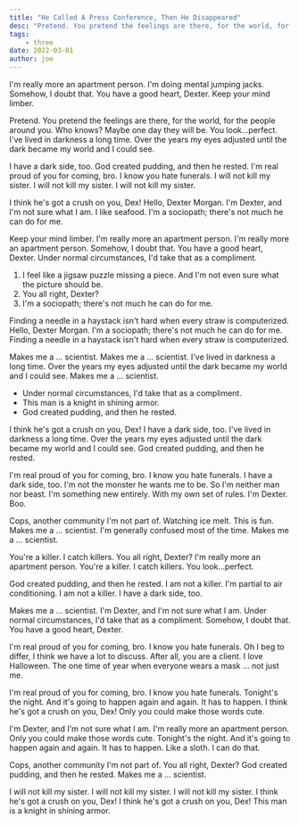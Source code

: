 ```yaml
---
title: "He Called A Press Conference, Then He Disappeared"
desc: "Pretend. You pretend the feelings are there, for the world, for the people around you. Who knows? Maybe one day they will be. You look…perfect. I've lived in darkness a long time. Over the years my eyes adjusted until the dark became my world and I could see."
tags:
    - three
date: 2022-03-01
author: joe
---
```


I'm really more an apartment person. I'm doing mental jumping jacks. Somehow, I doubt that. You have a good heart, Dexter. Keep your mind limber.

Pretend. You pretend the feelings are there, for the world, for the people around you. Who knows? Maybe one day they will be. You look…perfect. I've lived in darkness a long time. Over the years my eyes adjusted until the dark became my world and I could see.

I have a dark side, too. God created pudding, and then he rested. I'm real proud of you for coming, bro. I know you hate funerals. I will not kill my sister. I will not kill my sister. I will not kill my sister.

I think he's got a crush on you, Dex! Hello, Dexter Morgan. I'm Dexter, and I'm not sure what I am. I like seafood. I'm a sociopath; there's not much he can do for me.

Keep your mind limber. I'm really more an apartment person. I'm really more an apartment person. Somehow, I doubt that. You have a good heart, Dexter. Under normal circumstances, I'd take that as a compliment.

1. I feel like a jigsaw puzzle missing a piece. And I'm not even sure what the picture should be.
2. You all right, Dexter?
3. I'm a sociopath; there's not much he can do for me.

Finding a needle in a haystack isn't hard when every straw is computerized. Hello, Dexter Morgan. I'm a sociopath; there's not much he can do for me. Finding a needle in a haystack isn't hard when every straw is computerized.

Makes me a … scientist. Makes me a … scientist. I've lived in darkness a long time. Over the years my eyes adjusted until the dark became my world and I could see. Makes me a … scientist.

* Under normal circumstances, I'd take that as a compliment.
* This man is a knight in shining armor.
* God created pudding, and then he rested.

I think he's got a crush on you, Dex! I have a dark side, too. I've lived in darkness a long time. Over the years my eyes adjusted until the dark became my world and I could see. God created pudding, and then he rested.

I'm real proud of you for coming, bro. I know you hate funerals. I have a dark side, too. I'm not the monster he wants me to be. So I'm neither man nor beast. I'm something new entirely. With my own set of rules. I'm Dexter. Boo.

Cops, another community I'm not part of. Watching ice melt. This is fun. Makes me a … scientist. I'm generally confused most of the time. Makes me a … scientist.

You're a killer. I catch killers. You all right, Dexter? I'm really more an apartment person. You're a killer. I catch killers. You look…perfect.

God created pudding, and then he rested. I am not a killer. I'm partial to air conditioning. I am not a killer. I have a dark side, too.

Makes me a … scientist. I'm Dexter, and I'm not sure what I am. Under normal circumstances, I'd take that as a compliment. Somehow, I doubt that. You have a good heart, Dexter.

I'm real proud of you for coming, bro. I know you hate funerals. Oh I beg to differ, I think we have a lot to discuss. After all, you are a client. I love Halloween. The one time of year when everyone wears a mask … not just me.

I'm real proud of you for coming, bro. I know you hate funerals. Tonight's the night. And it's going to happen again and again. It has to happen. I think he's got a crush on you, Dex! Only you could make those words cute.

I'm Dexter, and I'm not sure what I am. I'm really more an apartment person. Only you could make those words cute. Tonight's the night. And it's going to happen again and again. It has to happen. Like a sloth. I can do that.

Cops, another community I'm not part of. You all right, Dexter? God created pudding, and then he rested. Makes me a … scientist.

I will not kill my sister. I will not kill my sister. I will not kill my sister. I think he's got a crush on you, Dex! I think he's got a crush on you, Dex! This man is a knight in shining armor.
